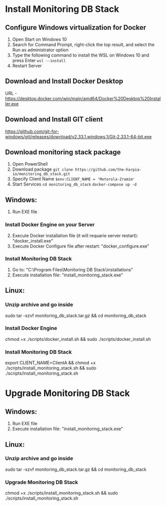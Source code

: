# Install Monitoring DB Stack
## Configure Windows virtualization for Docker
1. Open Start on Windows 10
2. Search for Command Prompt, right-click the top result, and select the Run as administrator option
3. Type the following command to install the WSL on Windows 10 and press Enter
```wsl --install```
4. Restart Server

## Download and Install Docker Desktop
URL - https://desktop.docker.com/win/main/amd64/Docker%20Desktop%20Installer.exe

## Download and Install GIT client
https://github.com/git-for-windows/git/releases/download/v2.33.1.windows.1/Git-2.33.1-64-bit.exe

## Download monitoring stack package
1. Open PowerShell
2. Download package
```git clone https://github.com/the-harpia-io/monitoring_db_stack.git```
3. Specify Client Name
```$env:CLIENT_NAME = 'Motorola-Zramim'```
4. Start Services
```cd monitoring_db_stack```
```docker-compose up -d```

## Windows:
1. Run EXE file

### Install Docker Engine on your Server
2. Execute Docker installation file (it will requarie server restart): "docker_install.exe"
3. Execute Docker Configure file after restart: "docker_configure.exe"

### Install Monitoring DB Stack
1. Go to: "C:\Program Files\Monitoring DB Stack\installations"
2. Execute installation file: "install_monitoring_stack.exe"

## Linux:
### Unzip archive and go inside
sudo tar -xzvf monitoring_db_stack.tar.gz && cd monitoring_db_stack

### Install Docker Engine
chmod +x ./scripts/docker_install.sh && sudo ./scripts/docker_install.sh

### Install Monitoring DB Stack
export CLIENT_NAME=ClientA && chmod +x ./scripts/install_monitoring_stack.sh && sudo ./scripts/install_monitoring_stack.sh

# Upgrade Monitoring DB Stack
## Windows:
1. Run EXE file
2. Execute installation file: "install_monitoring_stack.exe"

## Linux:
### Unzip archive and go inside
sudo tar -xzvf monitoring_db_stack.tar.gz && cd monitoring_db_stack

### Upgrade Monitoring DB Stack
chmod +x ./scripts/install_monitoring_stack.sh && sudo ./scripts/install_monitoring_stack.sh
